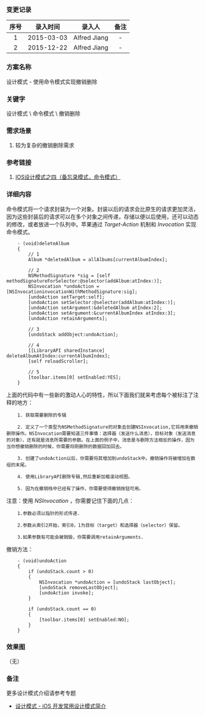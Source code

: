### 变更记录

| 序号 | 录入时间 | 录入人 | 备注 |
|:--------:|:--------:|:--------:|:--------:|
| 1 | 2015-03-03 | Alfred Jiang | - |
| 2 | 2015-12-22 | Alfred Jiang | - |

### 方案名称

设计模式 - 使用命令模式实现撤销删除

### 关键字

设计模式 \ 命令模式 \ 撤销删除

### 需求场景

1. 较为复杂的撤销删除需求

### 参考链接

1. [IOS设计模式之四（备忘录模式，命令模式）](http://xmuzyq.iteye.com/blog/1942386)

### 详细内容

命令模式将一个请求封装为一个对象。封装以后的请求会比原生的请求更加灵活，因为这些封装后的请求可以在多个对象之间传递，存储以便以后使用，还可以动态的修改，或者放进一个队列中。苹果通过 *Target-Action* 机制和 *Invocation* 实现命令模式。
```
    - (void)deleteAlbum
    {
        // 1
        Album *deletedAlbum = allAlbums[currentAlbumIndex];

        // 2
        NSMethodSignature *sig = [self methodSignatureForSelector:@selector(addAlbum:atIndex:)];
        NSInvocation *undoAction = [NSInvocationinvocationWithMethodSignature:sig];
        [undoAction setTarget:self];
        [undoAction setSelector:@selector(addAlbum:atIndex:)];
        [undoAction setArgument:&deletedAlbum atIndex:2];
        [undoAction setArgument:&currentAlbumIndex atIndex:3];
        [undoAction retainArguments];

        // 3
        [undoStack addObject:undoAction];

        // 4
        [[LibraryAPI sharedInstance] deleteAlbumAtIndex:currentAlbumIndex];
        [self reloadScroller];

        // 5
        [toolbar.items[0] setEnabled:YES];
    }
```
上面的代码中有一些新的激动人心的特性，所以下面我们就来考虑每个被标注了注释的地方：
```
    1. 获取需要删除的专辑

    2. 定义了一个类型为NSMethodSignature的对象去创建NSInvocation,它将用来撤销删除操作。NSInvocation需要知道三件事情：选择器（发送什么消息），目标对象（发送消息的对象），还有就是消息所需要的参数。在上面的例子中，消息是与删除方法相反的操作，因为当你想撤销删除的时候，你需要将刚删除的数据回加回去。

    3. 创建了undoAction以后，你需要将其增加到undoStack中。撤销操作将被增加在数组的末尾。

    4. 使用LibraryAPI删除专辑,然后重新加载滚动视图。

    5. 因为在撤销栈中已经有了操作，你需要使得撤销按钮可用。
```
注意：使用 *NSInvocation* ，你需要记住下面的几点：
```
    1.参数必须以指针的形式传递.

    2.参数从索引2开始，索引0，1为目标（target）和选择器（selector）保留。

    3.如果参数有可能会被销毁，你需要调用retainArguments.
```
撤销方法：
```
    - (void)undoAction
    {
        if (undoStack.count > 0)
        {
            NSInvocation *undoAction = [undoStack lastObject];
            [undoStack removeLastObject];
            [undoAction invoke];
        }

        if (undoStack.count == 0)
        {
            [toolbar.items[0] setEnabled:NO];
        }
    }
```

### 效果图
（无）

### 备注

更多设计模式介绍请参考专题
* [设计模式 - iOS 开发常用设计模式简介](Notes/Note_00017_20151221.md)

